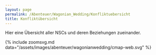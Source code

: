 ```yaml
---
layout: page
permalink: /Abenteuer/Wagonian_Wedding/Konfliktuebersicht
title: Konfliktübersicht
---
```


Hier eine Übersicht aller NSCs und deren Beziehungen zueinander.

{% include zoomsvg.md data="/assets/images/abenteuer/wagonianwedding/cmap-web.svg" %}
